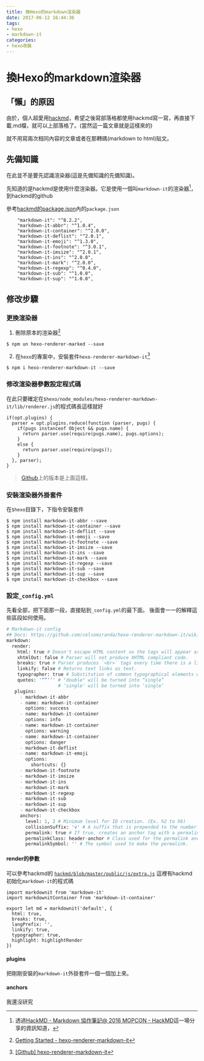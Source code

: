 ```yaml
---
title: 換Hexo的markdown渲染器
date: 2017-06-12 16:44:36
tags:
- hexo
- markdown-it
categories:
- hexo改裝
---
```


# 換Hexo的markdown渲染器

## 「懶」的原因
由於，個人超愛用[hackmd](hackmd.io)，希望之後寫部落格都使用hackmd寫一寫，再直接下載.md檔，就可以上部落格了。(當然這一篇文章就是這樣來的)

就不用寫兩次相同內容的文章或者在那轉碼(markdown to html)貼文。

## 先備知識

[^MOPCON2016]: 透過[HackMD - Markdown 協作筆記@ 2016 MOPCON - HackMD](https://hackmd.io/p/Bk9X2eJT)這一場分享的資訊知道，

在此並不是要先認識渲染器(這是先備知識的先備知識)。

先知道的是hackmd是使用什麼渲染器。它是使用一個叫`markdown-it`的渲染器[^MOPCON2016]，到hackmd的github

參考[hackmd的package.json](https://github.com/hackmdio/hackmd/blob/master/package.json)內的`package.json`

```javascript=61
    "markdown-it": "^8.2.2",
    "markdown-it-abbr": "^1.0.4",
    "markdown-it-container": "^2.0.0",
    "markdown-it-deflist": "^2.0.1",
    "markdown-it-emoji": "^1.3.0",
    "markdown-it-footnote": "^3.0.1",
    "markdown-it-imsize": "^2.0.1",
    "markdown-it-ins": "^2.0.0",
    "markdown-it-mark": "^2.0.0",
    "markdown-it-regexp": "^0.4.0",
    "markdown-it-sub": "^1.0.0",
    "markdown-it-sup": "^1.0.0",
```

## 修改步驟

### 更換渲染器

1. 刪除原本的渲染器[^change-render]
```shell
$ npm un hexo-renderer-marked --save
```
2. 在`hexo`的專案中，安裝套件`hexo-renderer-markdown-it`[^hexo-renderer-markdown-it]
```shell
$ npm i hexo-renderer-markdown-it --save
```

### 修改渲染器參數設定程式碼

在此只要確定在`$hexo/node_modules/hexo-renderer-markdown-it/lib/renderer.js`的程式碼長這樣就好

```javascript=11
if(opt.plugins) {
  parser = opt.plugins.reduce(function (parser, pugs) {
    if(pugs instanceof Object && pugs.name) {
      return parser.use(require(pugs.name), pugs.options);
    }
    else {
      return parser.use(require(pugs));
    }
  }, parser);
}
```
> [Github](https://github.com/hexojs/hexo-renderer-markdown-it/blob/master/lib/renderer.js)上的版本是上面這樣。

### 安裝渲染器外掛套件

在`$hexo`目錄下，下指令安裝套件

```shell
$ npm install markdown-it-abbr --save
$ npm install markdown-it-container --save
$ npm install markdown-it-deflist --save
$ npm install markdown-it-emoji --save
$ npm install markdown-it-footnote --save
$ npm install markdown-it-imsize --save
$ npm install markdown-it-ins --save
$ npm install markdown-it-mark --save
$ npm install markdown-it-regexp --save
$ npm install markdown-it-sub --save
$ npm install markdown-it-sup --save
$ npm install markdown-it-checkbox --save
```

### 設定`_config.yml`

先看全部，把下面那一段，直接貼到`_config.yml`的最下面。
後面會一一的解釋這些區段如何使用。

```python
# Markdown-it config
## Docs: https://github.com/celsomiranda/hexo-renderer-markdown-it/wiki
markdown:
  render:
    html: true # Doesn't escape HTML content so the tags will appear as html.
    xhtmlOut: false # Parser will not produce XHTML compliant code.
    breaks: true # Parser produces `<br>` tags every time there is a line break in the source document.
    linkify: false # Returns text links as text.
    typographer: true # Substitution of common typographical elements will take place.
    quotes: '“”‘’' # "double" will be turned into “single”
                   # 'single' will be turned into ‘single’
   plugins:
     - markdown-it-abbr
     - name: markdown-it-container
       options: success
     - name: markdown-it-container
       options: info
     - name: markdown-it-container
       options: warning
     - name: markdown-it-container
       options: danger
     - markdown-it-deflist
     - name: markdown-it-emoji
       options:
         shortcuts: {}
     - markdown-it-footnote
     - markdown-it-imsize
     - markdown-it-ins
     - markdown-it-mark
     - markdown-it-regexp
     - markdown-it-sub
     - markdown-it-sup
     - markdown-it-checkbox
     anchors:
       level: 1, 2 # Minimum level for ID creation. (Ex. h2 to h6)
       collisionSuffix: 'v' # A suffix that is prepended to the number given if the ID is repeated.
       permalink: true # If true, creates an anchor tag with a permalink besides the heading.
       permalinkClass: header-anchor # Class used for the permalink anchor tag.
       permalinkSymbol: '' # The symbol used to make the permalink.
```

#### render的參數

可以參考hackmd的
[`hackmd/blob/master/public/js/extra.js`](https://github.com/hackmdio/hackmd/blob/master/public/js/extra.js) 這裡有hackmd初始化`markdown-it`的程式碼

```javascript=944
import markdownit from 'markdown-it'
import markdownitContainer from 'markdown-it-container'

export let md = markdownit('default', {
  html: true,
  breaks: true,
  langPrefix: '',
  linkify: true,
  typographer: true,
  highlight: highlightRender
})
```

#### plugins

把剛剛安裝的`markdown-it`外掛套件一個一個加上來。

#### anchors

我還沒研究


[^change-render]: [Getting Started - hexo-renderer-markdown-it](https://github.com/hexojs/hexo-renderer-markdown-it/wiki/Getting-Started)

[^npm-install-string]: [[npm套件]string](https://www.npmjs.com/package/string)


[^hexo-renderer-markdown-it]: [[Github] hexo-renderer-markdown-it](https://github.com/hexojs/hexo-renderer-markdown-it)
